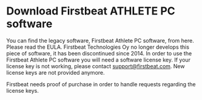 # Download Firstbeat ATHLETE PC software

You can find the legacy software, Firstbeat Athlete PC software, from here. Please read the EULA. 
Firstbeat Technologies Oy no longer develops this piece of software, it has been discontinued since 2014. In order to use the Firstbeat Athlete PC software you will need a software license key. If your license key is not working, please contact support@firstbeat.com. New license keys are not provided anymore.

Firstbeat needs proof of purchase in order to handle requests regarding the license keys.
